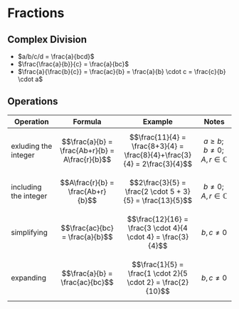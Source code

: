 # Fractions

## Complex Division

- $a/b/c/d = \frac{a}{bcd}$
- $\frac{\frac{a}{b}}{c} = \frac{a}{bc}$
- $\frac{a}{\frac{b}{c}} = \frac{ac}{b} = \frac{a}{b} \cdot c = \frac{c}{b} \cdot a$

## Operations

| Operation | Formula | Example | Notes |
|--|--|--|--|
| exluding the integer | $$\frac{a}{b} = \frac{Ab+r}{b} = A\frac{r}{b}$$ | $$\frac{11}{4} = \frac{8+3}{4} = \frac{8}{4}+\frac{3}{4} = 2\frac{3}{4}$$ | $$a \geq b; b \neq 0; A,r \in \mathbb{C}$$ |
| including the integer | $$A\frac{r}{b} = \frac{Ab+r}{b}$$ | $$2\frac{3}{5} = \frac{2 \cdot 5 + 3}{5} = \frac{13}{5}$$ | $$b \neq 0; A,r \in \mathbb{C}$$ |
| simplifying | $$\frac{ac}{bc} = \frac{a}{b}$$ | $$\frac{12}{16} = \frac{3 \cdot 4}{4 \cdot 4} = \frac{3}{4}$$ | $$b,c \neq 0$$ |
| expanding | $$\frac{a}{b} = \frac{ac}{bc}$$ | $$\frac{1}{5} = \frac{1 \cdot 2}{5 \cdot 2} = \frac{2}{10}$$ | $$b,c \neq 0$$ |
